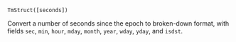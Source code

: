 ```
TmStruct([seconds])
```

Convert a number of seconds since the epoch to broken-down format, with fields `sec`, `min`, `hour`, `mday`, `month`, `year`, `wday`, `yday`, and `isdst`.
